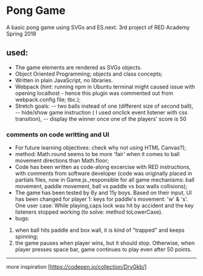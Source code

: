 # Pong Game

A basic pong game using SVGs and  ES.next. 
3rd project of RED Academy Spring 2018

## used:
* The game elements are rendered as SVGs objects.
* Object Oriented Programming; objects and class concepts;
* Written in plain JavaScript, no libraries.
* Webpack (hint: running npm in Ubuntu terminal might caused issue with opening localhost - hence this plugin was commented out from webpack.config file; tbc.);
* Stretch goals:
-- two balls instead of one (different size of second ball),
-- hide/show game instruction ( I used onclick event listener with css transition),
-- display the winner once one of the players' score is 50

### comments on code writting and UI
* For future learning objectives: check why not using HTML Canvas?);
* method: Math.round seems to be more 'fair' when it comes to ball movement directions than Math.floor;
* Code has been written as code-along excercise with RED instructions, with comments from software developer (code was originally placed in partials files, now in Game.js.,responsible for all game mechanisms: ball movement, paddle movement, ball vs paddle vs box walls collisions);
* The game has been tested by 6y and 11y boys. Based on their input, UI has been changed for player 1: keys for paddle's movement: 'w' & 's'. One user case: While playing,caps lock was hit by accident and the key listeners stopped working (to solve: method toLowerCase).
* bugs: 
 1. when ball hits paddle and box wall, it is kind of "trapped" and keeps spinning;
 2. the game pauses when player wins, but it should stop. Otherwise, when player presses space bar, game continues to play even after 50 points.

 --------------------------------
 more inspiration [https://codepen.io/collection/DryGkb/]
